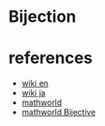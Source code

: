 # Bijection 



# references
- [wiki en](https://en.wikipedia.org/wiki/Bijection)
- [wiki ja](https://ja.wikipedia.org/wiki/%E5%85%A8%E5%8D%98%E5%B0%84)
- [mathworld](https://mathworld.wolfram.com/Bijection.html)
- [mathworld Bijective](https://mathworld.wolfram.com/Bijective.html)